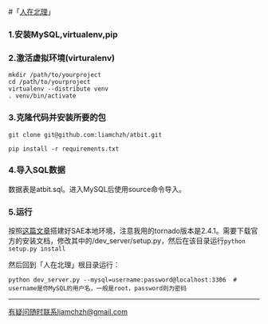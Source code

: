 #「[人在北理](http://atbit.org/)」

### 1.安装MySQL,virtualenv,pip

### 2.激活虚拟环境(virturalenv)

    mkdir /path/to/yourproject
    cd /path/to/yourproject
    virtualenv --distribute venv
    . venv/bin/activate

### 3.克隆代码并安装所要的包

    git clone git@github.com:liamchzh/atbit.git  
    
    pip install -r requirements.txt

### 4.导入SQL数据

数据表是atbit.sql。进入MySQL后使用source命令导入。

### 5.运行
按照[这篇文章](http://saepy.sinaapp.com/topic/21/%E8%BD%BB%E6%9D%BE%E6%90%AD%E5%BB%BAsae-python-%E6%9C%AC%E5%9C%B0%E8%BF%90%E8%A1%8C%E7%8E%AF%E5%A2%83)搭建好SAE本地环境，注意我用的tornado版本是2.4.1。需要下载官方的安装文档，修改其中的/dev_server/setup.py，然后在该目录运行`python setup.py install`

然后回到「人在北理」根目录运行：  

    
    python dev_server.py --mysql=username:password@localhost:3306  # username是你MySQL的用户名，一般是root，password则为密码
    
- - - - - - - 
有疑问随时联系liamchzh@gmail.com
